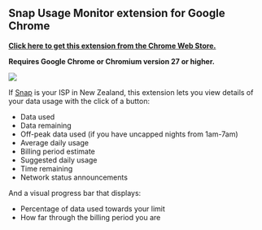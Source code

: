 ## Snap Usage Monitor extension for Google Chrome

[**Click here to get this extension from the Chrome Web Store.**](https://chrome.google.com/webstore/detail/snap-usage-monitor/okffoefibimfmcddjbmbfnlbjdpjokkn)

**Requires Google Chrome or Chromium version 27 or higher.**

![](http://iforce.co.nz/i/ff1x3gvo.dgz.png)

If [Snap](http://www.snap.net.nz/) is your ISP in New Zealand, this extension lets you view details of your data usage with the click of a button:
* Data used
* Data remaining
* Off-peak data used (if you have uncapped nights from 1am-7am)
* Average daily usage
* Billing period estimate
* Suggested daily usage
* Time remaining
* Network status announcements

And a visual progress bar that displays:
* Percentage of data used towards your limit
* How far through the billing period you are
